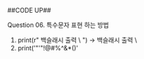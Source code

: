 ##CODE UP##

Question 06. 특수문자 표현 하는 방법
1. print(r" 백슬래시 출력 \ ")  -> 백슬래시 출력 \
2. print('"'"!@#$%^&*()'"'')  -> "!@#$%^&*()' 
